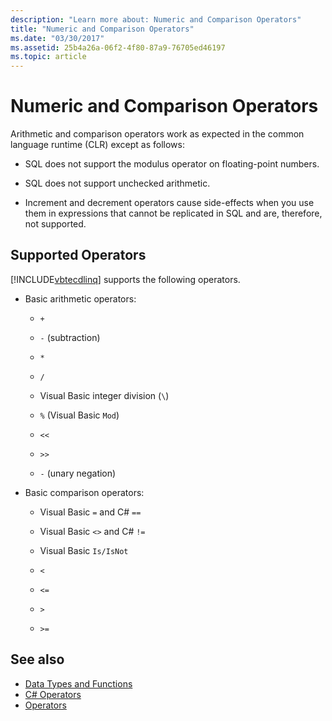 ```yaml
---
description: "Learn more about: Numeric and Comparison Operators"
title: "Numeric and Comparison Operators"
ms.date: "03/30/2017"
ms.assetid: 25b4a26a-06f2-4f80-87a9-76705ed46197
ms.topic: article
---
```

# Numeric and Comparison Operators

Arithmetic and comparison operators work as expected in the common language runtime (CLR) except as follows:

- SQL does not support the modulus operator on floating-point numbers.

- SQL does not support unchecked arithmetic.

- Increment and decrement operators cause side-effects when you use them in expressions that cannot be replicated in SQL and are, therefore, not supported.

## Supported Operators

[!INCLUDE[vbtecdlinq](../../../../../../includes/vbtecdlinq-md.md)] supports the following operators.

- Basic arithmetic operators:

  - `+`

  - `-` (subtraction)

  - `*`

  - `/`

  - Visual Basic integer division (`\`)

  - `%` (Visual Basic `Mod`)

  - `<<`

  - `>>`

  - `-` (unary negation)

- Basic comparison operators:

  - Visual Basic `=` and C# `==`

  - Visual Basic `<>` and C# `!=`

  - Visual Basic `Is/IsNot`

  - `<`

  - `<=`

  - `>`

  - `>=`

## See also

- [Data Types and Functions](data-types-and-functions.md)
- [C# Operators](../../../../../csharp/language-reference/operators/index.md)
- [Operators](../../../../../visual-basic/language-reference/operators/index.md)
